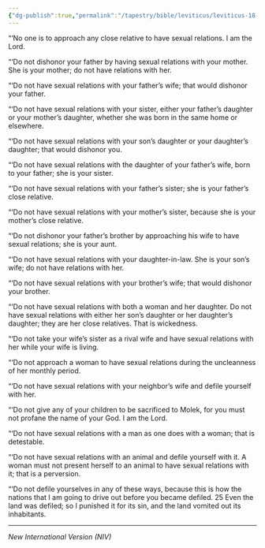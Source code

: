 ```yaml
---
{"dg-publish":true,"permalink":"/tapestry/bible/leviticus/leviticus-18-6-25/","title":"Leviticus 18:6-25","tags":["bible-verse","bible-verse"],"dgHomeLink":true,"dgShowLocalGraph":true,"dgEnableSearch":true}
---
```



 “‘No one is to approach any close relative to have sexual relations. I am the Lord.

 “‘Do not dishonor your father by having sexual relations with your mother. She is your mother; do not have relations with her.

 “‘Do not have sexual relations with your father’s wife; that would dishonor your father.

 “‘Do not have sexual relations with your sister, either your father’s daughter or your mother’s daughter, whether she was born in the same home or elsewhere.

 “‘Do not have sexual relations with your son’s daughter or your daughter’s daughter; that would dishonor you.

 “‘Do not have sexual relations with the daughter of your father’s wife, born to your father; she is your sister.

 “‘Do not have sexual relations with your father’s sister; she is your father’s close relative.

“‘Do not have sexual relations with your mother’s sister, because she is your mother’s close relative.

 “‘Do not dishonor your father’s brother by approaching his wife to have sexual relations; she is your aunt.

 “‘Do not have sexual relations with your daughter-in-law. She is your son’s wife; do not have relations with her.

 “‘Do not have sexual relations with your brother’s wife; that would dishonor your brother.

 “‘Do not have sexual relations with both a woman and her daughter. Do not have sexual relations with either her son’s daughter or her daughter’s daughter; they are her close relatives. That is wickedness.

 “‘Do not take your wife’s sister as a rival wife and have sexual relations with her while your wife is living.

 “‘Do not approach a woman to have sexual relations during the uncleanness of her monthly period.

 “‘Do not have sexual relations with your neighbor’s wife and defile yourself with her.

 “‘Do not give any of your children to be sacrificed to Molek, for you must not profane the name of your God. I am the Lord.

 “‘Do not have sexual relations with a man as one does with a woman; that is detestable.

 “‘Do not have sexual relations with an animal and defile yourself with it. A woman must not present herself to an animal to have sexual relations with it; that is a perversion.

 “‘Do not defile yourselves in any of these ways, because this is how the nations that I am going to drive out before you became defiled. 25 Even the land was defiled; so I punished it for its sin, and the land vomited out its inhabitants.


---
*New International Version (NIV)*